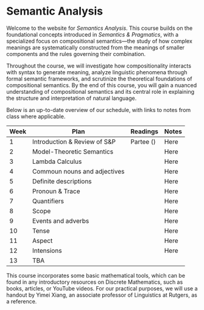 # Semantic Analysis

Welcome to the website for *Semantics Analysis*. This course builds on the foundational concepts introduced in *Semantics & Pragmatics*, with a specialized focus on compositional semantics—the study of how complex meanings are systematically constructed from the meanings of smaller components and the rules governing their combination. 

Throughout the course, we will investigate how compositionality interacts with syntax to generate meaning, analyze linguistic phenomena through formal semantic frameworks, and scrutinize the theoretical foundations of compositional semantics. By the end of this course, you will gain a nuanced understanding of compositional semantics and its central role in explaining the structure and interpretation of natural language.  

Below is an up-to-date overview of our schedule, with links to notes from class where applicable.

| Week | Plan | Readings | Notes |
| ---- | ---- | -------- | ----- |
| 1 | Introduction & Review of S&P | Partee () | Here |
| 2 | Model-Theoretic Semantics  |  | Here |
| 3 | Lambda Calculus |  | Here |
| 4 | Commoun nouns and adjectives |  | Here |
| 5 | Definite descriptions | | Here |
| 6 | Pronoun & Trace |  | Here |
| 7 | Quantifiers |  | Here |
| 8 | Scope | | Here |
| 9 | Events and adverbs | | Here |
| 10 | Tense |  | Here |
| 11 | Aspect | | Here | 
| 12 | Intensions | | Here |
| 13 | TBA | | | 

This course incorporates some basic mathematical tools, which can be found in any introductory resources on Discrete Mathematics, such as books, articles, or YouTube videos. For our practical purposes, we will use a handout by Yimei Xiang, an associate professor of Linguistics at Rutgers, as a reference. 
